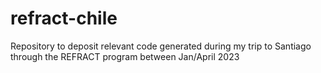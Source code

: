 # refract-chile
Repository to deposit relevant code generated during my trip to Santiago through the REFRACT program between Jan/April 2023
